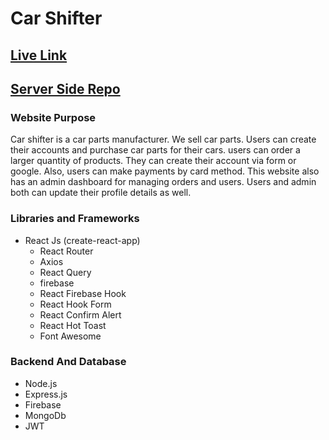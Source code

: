 # Car Shifter

## [Live Link](#)

## [Server Side Repo](https://github.com/programming-hero-web-course1/manufacturer-website-server-side-sabbirzzaman)

### Website Purpose
Car shifter is a car parts manufacturer. We sell car parts. Users can create their accounts and purchase car parts for their cars. users can order a larger quantity of products. They can create their account via form or google. Also, users can make payments by card method. This website also has an admin dashboard for managing orders and users. Users and admin both can update their profile details as well.

### Libraries and Frameworks
* React Js (create-react-app)
    * React Router
    * Axios
    * React Query
    * firebase
    * React Firebase Hook
    * React Hook Form
    * React Confirm Alert
    * React Hot Toast
    * Font Awesome

### Backend And Database
* Node.js
* Express.js
* Firebase
* MongoDb
* JWT